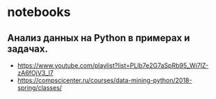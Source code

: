 # notebooks
## Анализ данных на Python в примерах и задачах.
* https://www.youtube.com/playlist?list=PLlb7e2G7aSpRb95_Wi7lZ-zA6fOjV3_l7
* https://compscicenter.ru/courses/data-mining-python/2018-spring/classes/
